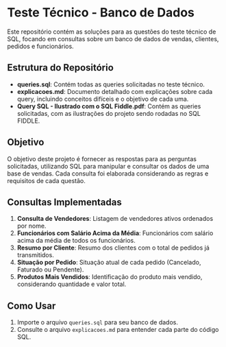 # Teste Técnico - Banco de Dados

Este repositório contém as soluções para as questões do teste técnico de SQL, focando em consultas sobre um banco de dados de vendas, clientes, pedidos e funcionários.

## Estrutura do Repositório

- **queries.sql**: Contém todas as queries solicitadas no teste técnico.
- **explicacoes.md**: Documento detalhado com explicações sobre cada query, incluindo conceitos difíceis e o objetivo de cada uma.
- **Query SQL - Ilustrado com o SQL Fiddle.pdf**: Contém as queries solicitadas, com as ilustrações do projeto sendo rodadas no SQL FIDDLE.

## Objetivo

O objetivo deste projeto é fornecer as respostas para as perguntas solicitadas, utilizando SQL para manipular e consultar os dados de uma base de vendas. Cada consulta foi elaborada considerando as regras e requisitos de cada questão.

## Consultas Implementadas

1. **Consulta de Vendedores**: Listagem de vendedores ativos ordenados por nome.
2. **Funcionários com Salário Acima da Média**: Funcionários com salário acima da média de todos os funcionários.
3. **Resumo por Cliente**: Resumo dos clientes com o total de pedidos já transmitidos.
4. **Situação por Pedido**: Situação atual de cada pedido (Cancelado, Faturado ou Pendente).
5. **Produtos Mais Vendidos**: Identificação do produto mais vendido, considerando quantidade e valor total.

## Como Usar

1. Importe o arquivo `queries.sql` para seu banco de dados.
2. Consulte o arquivo `explicacoes.md` para entender cada parte do código SQL.

